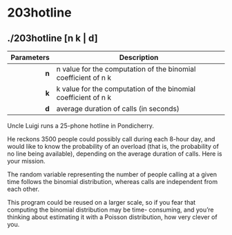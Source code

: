 203hotline
==========

./203hotline [n k | d]
----------------------

| Parameters | Description                                                    |
| ---------: | ---------------------------------------------------------------|
| **n**      | n value for the computation of the binomial coefficient of n k |
| **k**      | k value for the computation of the binomial coefficient of n k |
| **d**      | average duration of calls (in seconds)                         |

Uncle Luigi runs a 25-phone hotline in Pondicherry.  

He reckons 3500 people could possibly call during each 8-hour day, and would like to know the probability of an
overload (that is, the probability of no line being available), depending on the average duration of calls.
Here is your mission.  

The random variable representing the number of people calling at a given time follows the binomial distribution,
whereas calls are independent from each other.  

This program could be reused on a larger scale, so if you fear that computing the binomial distribution may be time-
consuming, and you’re thinking about estimating it with a Poisson distribution, how very clever of you.  